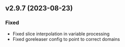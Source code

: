 ## v2.9.7 (2023-08-23)
### Fixed
* Fixed slice interpolation in variable processing
* Fixed goreleaser config to point to correct domains